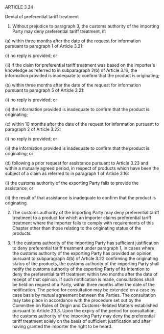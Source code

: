 ARTICLE 3.24


Denial of preferential tariff treatment


1.	Without prejudice to paragraph 3, the customs authority of the importing Party may deny preferential tariff treatment, if:

(a)	within three months after the date of the request for information pursuant to paragraph 1 of Article 3.21:

(i)	no reply is provided; or


(ii)	if the claim for preferential tariff treatment was based on the importer's knowledge as referred to in subparagraph 2(b) of Article 3.16, the information provided is inadequate to confirm that the product is originating;
 
(b)	within three months after the date of the request for information pursuant to paragraph 5 of Article 3.21:

(i)	no reply is provided; or


(ii)	the information provided is inadequate to confirm that the product is originating;


(c)	within 10 months after the date of the request for information pursuant to paragraph 2 of Article 3.22:

(i)	no reply is provided; or


(ii)	the information provided is inadequate to confirm that the product is originating; or


(d)	following a prior request for assistance pursuant to Article 3.23 and within a mutually agreed period, in respect of products which have been the subject of a claim as referred to in paragraph 1 of Article 3.16:

(i)	the customs authority of the exporting Party fails to provide the assistance; or


(ii)	the result of that assistance is inadequate to confirm that the product is originating.


2.	The customs authority of the importing Party may deny preferential tariff treatment to a product for which an importer claims preferential tariff treatment where the importer fails to comply with requirements of this Chapter other than those relating to the originating status of the products.
 
3.	If the customs authority of the importing Party has sufficient justification to deny preferential tariff treatment under paragraph 1, in cases where the customs authority of the exporting Party has provided an opinion pursuant to subparagraph 4(b) of Article 3.22 confirming the originating status of the products, the customs authority of the importing Party shall notify the customs authority of the exporting Party of its intention to deny the preferential tariff treatment within two months after the date of receipt of that opinion. If such notification is made, consultations shall be held on request of a Party, within three months after the date of the notification. The period for consultation may be extended on a case by case basis by mutual agreement between the Parties. The consultation may take place in accordance with the procedure set out by the Committee on Rules of Origin and Customs-Related Matters established pursuant to Article 23.3. Upon the expiry of the period for consultation, the customs authority of the importing Party may deny the preferential tariff treatment solely on the basis of sufficient justification and after having granted the importer the right to be heard.
